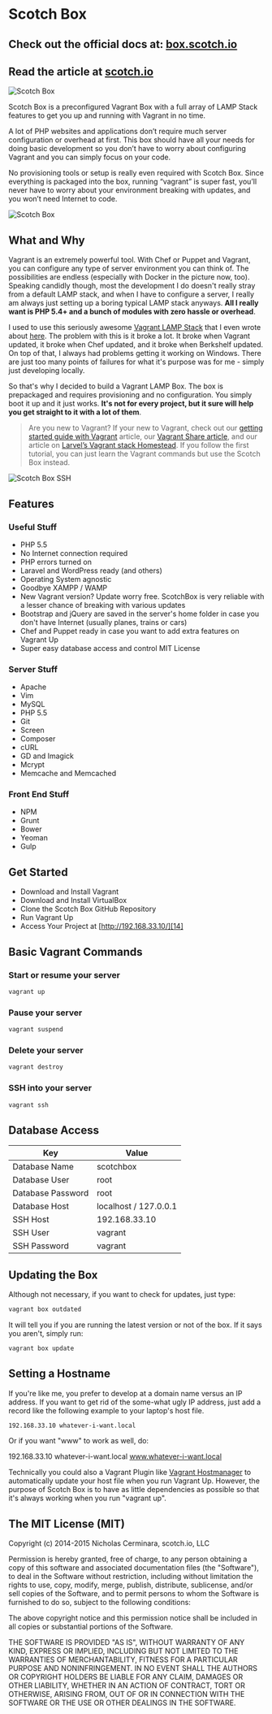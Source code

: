 Scotch Box
==========

## Check out the official docs at: [box.scotch.io][16]
## Read the article at [scotch.io][17]

![Scotch Box](http://scotch.io/wp-content/uploads/2014/10/banner.jpg)

Scotch Box is a preconfigured Vagrant Box with a full array of LAMP Stack features to get you up and running with Vagrant in no time.

A lot of PHP websites and applications don’t require much server configuration or overhead at first. This box should have all your needs for doing basic development so you don’t have to worry about configuring Vagrant and you can simply focus on your code.

No provisioning tools or setup is really even required with Scotch Box. Since everything is packaged into the box, running “vagrant” is super fast, you’ll never have to worry about your environment breaking with updates, and you won’t need Internet to code.


![Scotch Box](http://scotch.io/wp-content/uploads/2014/10/nice-shot.jpg)


## What and Why

Vagrant is an extremely powerful tool. With Chef or Puppet and Vagrant, you can configure any type of server environment you can think of. The possibilities are endless (especially with Docker in the picture now, too). Speaking candidly though, most the development I do doesn't really stray from a default LAMP stack, and when I have to configure a server, I really am always just setting up a boring typical LAMP stack anyways. **All I really want is PHP 5.4+ and a bunch of modules with zero hassle or overhead**.

I used to use this seriously awesome [Vagrant LAMP Stack][1] that I even wrote about [here][2]. The problem with this is it broke a lot. It broke when Vagrant updated, it broke when Chef updated, and it broke when Berkshelf updated. On top of that, I always had problems getting it working on Windows. There are just too many points of failures for what it's purpose was for me - simply just developing locally.

So that's why I decided to build a Vagrant LAMP Box. The box is prepackaged and requires provisioning and no configuration. You simply boot it up and it just works. **It's not for every project, but it sure will help you get straight to it with a lot of them**.


> Are you new to Vagrant? If your new to Vagrant, check out our [getting started guide with Vagrant][2] article, our [Vagrant Share article][10], and our article on [Larvel’s Vagrant stack Homestead][11]. If you follow the first tutorial, you can just learn the Vagrant commands but use the Scotch Box instead.


![Scotch Box SSH](http://scotch.io/wp-content/uploads/2014/10/scotch-box-ssh.jpg)



## Features


### Useful Stuff
- PHP 5.5
- No Internet connection required
- PHP errors turned on
- Laravel and WordPress ready (and others)
- Operating System agnostic
- Goodbye XAMPP / WAMP
- New Vagrant version? Update worry free. ScotchBox is very reliable with a lesser chance of breaking with various updates
- Bootstrap and jQuery are saved in the server's home folder in case you don't have Internet (usually planes, trains or cars)
- Chef and Puppet ready in case you want to add extra features on Vagrant Up
- Super easy database access and control
    MIT License

### Server Stuff
- Apache
- Vim
- MySQL
- PHP 5.5
- Git
- Screen
- Composer
- cURL
- GD and Imagick
- Mcrypt
- Memcache and Memcached

### Front End Stuff
- NPM
- Grunt
- Bower
- Yeoman
- Gulp


## Get Started

* Download and Install Vagrant
* Download and Install VirtualBox
* Clone the Scotch Box GitHub Repository
* Run Vagrant Up
* Access Your Project at  [http://192.168.33.10/][14]

## Basic Vagrant Commands


### Start or resume your server
```bash
vagrant up
```

### Pause your server
```bash
vagrant suspend
```

### Delete your server
```bash
vagrant destroy
```

### SSH into your server
```bash
vagrant ssh
```



## Database Access

| Key  | Value |
| ------------- | ------------- |
| Database Name  | scotchbox  |
| Database User  | root  |
| Database Password  | root  |
| Database Host  | localhost / 127.0.0.1  |
| SSH Host  | 192.168.33.10  |
| SSH User  | vagrant  |
| SSH Password  | vagrant  |




## Updating the Box

Although not necessary, if you want to check for updates, just type:

```bash
vagrant box outdated
```

It will tell you if you are running the latest version or not of the box. If it says you aren't, simply run:

```bash
vagrant box update
```


## Setting a Hostname

If you're like me, you prefer to develop at a domain name versus an IP address. If you want to get rid of the some-what ugly IP address, just add a record like the following example to your laptop's host file.

```bash
192.168.33.10 whatever-i-want.local
```

Or if you want "www" to work as well, do:

192.168.33.10 whatever-i-want.local www.whatever-i-want.local

Technically you could also a Vagrant Plugin like [Vagrant Hostmanager][15] to automatically update your host file when you run Vagrant Up. However, the purpose of Scotch Box is to have as little dependencies as possible so that it's always working when you run "vagrant up".



## The MIT License (MIT)

Copyright (c) 2014-2015 Nicholas Cerminara, scotch.io, LLC

Permission is hereby granted, free of charge, to any person obtaining a copy of this software and associated documentation files (the "Software"), to deal in the Software without restriction, including without limitation the rights to use, copy, modify, merge, publish, distribute, sublicense, and/or sell copies of the Software, and to permit persons to whom the Software is furnished to do so, subject to the following conditions:

The above copyright notice and this permission notice shall be included in all copies or substantial portions of the Software.

THE SOFTWARE IS PROVIDED "AS IS", WITHOUT WARRANTY OF ANY KIND, EXPRESS OR IMPLIED, INCLUDING BUT NOT LIMITED TO THE WARRANTIES OF MERCHANTABILITY, FITNESS FOR A PARTICULAR PURPOSE AND NONINFRINGEMENT. IN NO EVENT SHALL THE AUTHORS OR COPYRIGHT HOLDERS BE LIABLE FOR ANY CLAIM, DAMAGES OR OTHER LIABILITY, WHETHER IN AN ACTION OF CONTRACT, TORT OR OTHERWISE, ARISING FROM, OUT OF OR IN CONNECTION WITH THE SOFTWARE OR THE USE OR OTHER DEALINGS IN THE SOFTWARE.



 [1]: https://github.com/MiniCodeMonkey/Vagrant-LAMP-Stack
 [2]: http://scotch.io/tutorials/get-vagrant-up-and-running-in-no-time
 [3]: https://www.vagrantup.com/downloads.html
 [4]: https://www.virtualbox.org/wiki/Downloads
 [5]: http://www.sequelpro.com/
 [6]: http://www.navicat.com/
 [7]: http://github.com/scotch-io
 [8]: http://twitter.com/scotch_io
 [9]: https://github.com/smdahlen/vagrant-hostmanager
 [10]: http://scotch.io/tutorials/sharing-your-virtual-machine-on-the-web-with-vagrant-share
 [11]: http://scotch.io/tutorials/php/getting-started-with-laravel-homestead
 [12]: https://www.vagrantup.com/downloads.html
 [13]: https://www.virtualbox.org/wiki/Downloads
 [14]: http://192.168.33.10/
 [15]: https://github.com/smdahlen/vagrant-hostmanager
 [16]: http://box.scotch.io
 [17]: http://scotch.io/bar-talk/introducing-scotch-box-a-vagrant-lamp-stack-that-just-works
